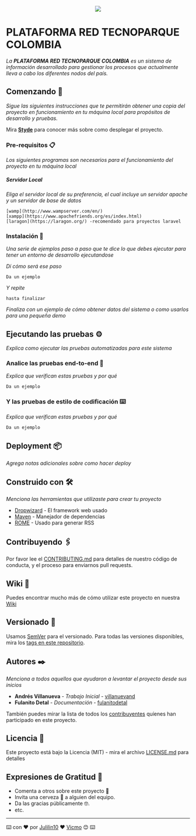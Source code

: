 <p align="center"><img src="https://ci4.googleusercontent.com/proxy/N1TwiELk9ROqhnFRUubnvlQrOh6eSS1ktRcBU9x1IJtovs54lp_vDAjizw13S3G9mdlnbXY7bqss1h4Yg6s8Pgev7IDzs3aDSILLAABKqIp1x92j4WcAFJrvJG_N2w=s0-d-e1-ft#http://drive.google.com/uc?export=view&id=1QLkYJuTk4JaT9nqHF7Rw6eF5p0G3or4C"></p>


# **PLATAFORMA RED TECNOPARQUE COLOMBIA**


_La **PLATAFORMA RED TECNOPARQUE COLOMBIA** es un sistema de información desarrollado para gestionar los procesos que actualmente lleva a cabo los diferentes nodos del país._

## Comenzando 🚀

_Sigue las siguientes instrucciones que te permitirán obtener una copia del proyecto en funcionamiento en tu máquina local para propósitos de desarrollo y pruebas._


Mira  **[Styde](https://styde.net/como-instalar-proyectos-existentes-de-laravel/)** para conocer más sobre como desplegar el proyecto.


### Pre-requisitos 📋

_Los siguientes programas son necesarios para el funcionamiento del proyecto en tu máquina local_

##### Servidor Local

_Eliga el servidor local de su preferencia, el cual incluye un servidor apache y un servidor de base de datos_
```
[wamp](http://www.wampserver.com/en/)
[xampp](https://www.apachefriends.org/es/index.html)
[laragon](https://laragon.org/) -recomendado para proyectos laravel
```

### Instalación 🔧

_Una serie de ejemplos paso a paso que te dice lo que debes ejecutar para tener un entorno de desarrollo ejecutandose_

_Dí cómo será ese paso_

```
Da un ejemplo
```

_Y repite_

```
hasta finalizar
```

_Finaliza con un ejemplo de cómo obtener datos del sistema o como usarlos para una pequeña demo_

## Ejecutando las pruebas ⚙️

_Explica como ejecutar las pruebas automatizadas para este sistema_

### Analice las pruebas end-to-end 🔩

_Explica que verifican estas pruebas y por qué_

```
Da un ejemplo
```

### Y las pruebas de estilo de codificación ⌨️

_Explica que verifican estas pruebas y por qué_

```
Da un ejemplo
```

## Deployment 📦

_Agrega notas adicionales sobre como hacer deploy_

## Construido con 🛠️

_Menciona las herramientas que utilizaste para crear tu proyecto_

* [Dropwizard](http://www.dropwizard.io/1.0.2/docs/) - El framework web usado
* [Maven](https://maven.apache.org/) - Manejador de dependencias
* [ROME](https://rometools.github.io/rome/) - Usado para generar RSS

## Contribuyendo 🖇️

Por favor lee el [CONTRIBUTING.md](https://gist.github.com/villanuevand/xxxxxx) para detalles de nuestro código de conducta, y el proceso para enviarnos pull requests.

## Wiki 📖

Puedes encontrar mucho más de cómo utilizar este proyecto en nuestra [Wiki](https://github.com/tu/proyecto/wiki)

## Versionado 📌

Usamos [SemVer](http://semver.org/) para el versionado. Para todas las versiones disponibles, mira los [tags en este repositorio](https://github.com/tu/proyecto/tags).

## Autores ✒️

_Menciona a todos aquellos que ayudaron a levantar el proyecto desde sus inicios_

* **Andrés Villanueva** - *Trabajo Inicial* - [villanuevand](https://github.com/villanuevand)
* **Fulanito Detal** - *Documentación* - [fulanitodetal](#fulanito-de-tal)

También puedes mirar la lista de todos los [contribuyentes](https://github.com/your/project/contributors) quíenes han participado en este proyecto. 

## Licencia 📄

Este proyecto está bajo la Licencia (MIT) - mira el archivo [LICENSE.md](LICENSE.md) para detalles

## Expresiones de Gratitud 🎁

* Comenta a otros sobre este proyecto 📢
* Invita una cerveza 🍺 a alguien del equipo. 
* Da las gracias públicamente 🤓.
* etc.



---
⌨️ con ❤️ por [Julilin10](https://github.com/Villanuevand) ❤️ [Vicmo](https://github.com/Villanuevand)  😊 ⌨️
